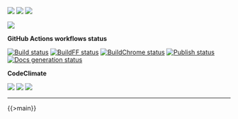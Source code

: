 ![](https://img.shields.io/github/package-json/v/kaskadi/kaskadi-passwordbox)
![](https://img.shields.io/badge/code--style-standard-blue)
![](https://img.shields.io/github/license/kaskadi/kaskadi-passwordbox?color=blue)

[![](https://img.shields.io/badge/live-example-orange)](https://cdn.klimapartner.net/modules/%40kaskadi/kaskadi-passwordbox/example/index.html)

**GitHub Actions workflows status**

[![Build status](https://img.shields.io/github/workflow/status/kaskadi/kaskadi-passwordbox/build?label=build&logo=mocha)](https://github.com/kaskadi/kaskadi-passwordbox/actions?query=workflow%3Abuild)
[![BuildFF status](https://img.shields.io/github/workflow/status/kaskadi/kaskadi-passwordbox/build-on-firefox?label=firefox&logo=firefox-browser)](https://github.com/kaskadi/kaskadi-passwordbox/actions?query=workflow%3Abuild-on-firefox)
[![BuildChrome status](https://img.shields.io/github/workflow/status/kaskadi/kaskadi-passwordbox/build-on-chrome?label=chrome&logo=google-chrome&logoColor=white)](https://github.com/kaskadi/kaskadi-passwordbox/actions?query=workflow%3Abuild-on-chrome)
[![Publish status](https://img.shields.io/github/workflow/status/kaskadi/kaskadi-passwordbox/publish?label=publish&logo=Amazon%20AWS)](https://github.com/kaskadi/kaskadi-passwordbox/actions?query=workflow%3Apublish)
[![Docs generation status](https://img.shields.io/github/workflow/status/kaskadi/kaskadi-passwordbox/generate-docs?label=docs&logo=read-the-docs)](https://github.com/kaskadi/kaskadi-passwordbox/actions?query=workflow%3Agenerate-docs)

**CodeClimate**

[![](https://img.shields.io/codeclimate/maintainability/kaskadi/kaskadi-passwordbox?label=maintainability&logo=Code%20Climate)](https://codeclimate.com/github/kaskadi/kaskadi-passwordbox)
[![](https://img.shields.io/codeclimate/tech-debt/kaskadi/kaskadi-passwordbox?label=technical%20debt&logo=Code%20Climate)](https://codeclimate.com/github/kaskadi/kaskadi-passwordbox)
[![](https://img.shields.io/codeclimate/coverage/kaskadi/kaskadi-passwordbox?label=test%20coverage&logo=Code%20Climate)](https://codeclimate.com/github/kaskadi/kaskadi-passwordbox)

<!-- You can add badges inside of this section if you'd like -->

****

<!-- automatically generated documentation will be placed in here -->
{{>main}}
<!-- automatically generated documentation will be placed in here -->

<!-- You can customize this template as you'd like! -->
